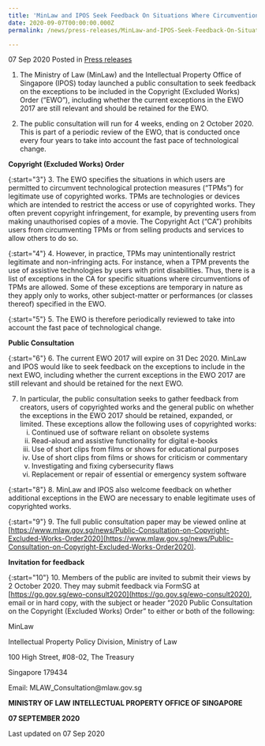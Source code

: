 ```yaml
---
title: 'MinLaw and IPOS Seek Feedback On Situations Where Circumventions of Technological Protection Measures Are Allowed'
date: 2020-09-07T00:00:00.000Z
permalink: /news/press-releases/MinLaw-and-IPOS-Seek-Feedback-On-Situations-Where-Circumventions-of-Technological-Protection-Measures-Are-Allowed

---
```



07 Sep 2020 Posted in [Press releases](/news/press-releases)


1.	The Ministry of Law (MinLaw) and the Intellectual Property Office of Singapore (IPOS) today launched a public consultation to seek feedback on the exceptions to be included in the Copyright (Excluded Works) Order (“EWO”), including whether the current exceptions in the EWO 2017 are still relevant and should be retained for the EWO. 

2.	The public consultation will run for 4 weeks, ending on 2 October 2020. This is part of a periodic review of the EWO, that is conducted once every four years to take into account the fast pace of technological change. 

**Copyright (Excluded Works) Order**

{:start="3"}
3.	The EWO specifies the situations in which users are permitted to circumvent technological protection measures (“TPMs”) for legitimate use of copyrighted works. TPMs are technologies or devices which are intended to restrict the access or use of copyrighted works. They often prevent copyright infringement, for example, by preventing users from making unauthorised copies of a movie. The Copyright Act (“CA”) prohibits users from circumventing TPMs or from selling products and services to allow others to do so. 

{:start="4"}
4.	However, in practice, TPMs may unintentionally restrict legitimate and non-infringing acts. For instance, when a TPM prevents the use of assistive technologies by users with print disabilities. Thus, there is a list of exceptions in the CA for specific situations where circumventions of TPMs are allowed. Some of these exceptions are temporary in nature as they apply only to works, other subject-matter or performances (or classes thereof) specified in the EWO. 

{:start="5"}
5.	The EWO is therefore periodically reviewed to take into account the fast pace of technological change.
  
**Public Consultation**

{:start="6"}
6.	The current EWO 2017 will expire on 31 Dec 2020. MinLaw and IPOS would like to seek feedback on the exceptions to include in the next EWO, including whether the current exceptions in the EWO 2017 are still relevant and should be retained for the next EWO. 

<ol start="7">
<li>In particular, the public consultation seeks to gather feedback from creators, users of copyrighted works and the general public on whether the exceptions in the EWO 2017 should be retained, expanded, or limited. These exceptions allow the following uses of copyrighted works:   

<ol style="list-style-type: lower-roman">
  <li>Continued use of software reliant on obsolete systems</li>
<li>Read-aloud and assistive functionality for digital e-books</li>
<li>Use of short clips from films or shows for educational purposes</li> 
<li>Use of short clips from films or shows for criticism or commentary</li> 
<li>Investigating and fixing cybersecurity flaws</li> 
<li>Replacement or repair of essential or emergency system software</li> 
</ol>
</li>
</ol>

{:start="8"}
8.	MinLaw and IPOS also welcome feedback on whether additional exceptions in the EWO are necessary to enable legitimate uses of copyrighted works.

{:start="9"}
9.	The full public consultation paper may be viewed online at [https://www.mlaw.gov.sg/news/Public-Consultation-on-Copyright-Excluded-Works-Order2020](https://www.mlaw.gov.sg/news/Public-Consultation-on-Copyright-Excluded-Works-Order2020). 

**Invitation for feedback**

{:start="10"}
10.	Members of the public are invited to submit their views by 2 October 2020.  They may submit feedback via FormSG at [https://go.gov.sg/ewo-consult2020](https://go.gov.sg/ewo-consult2020), email or in hard copy, with the subject or header “2020 Public Consultation on the Copyright (Excluded Works) Order” to either or both of the following:

<p class="address-centered">MinLaw</p>
<p class="address-centered">Intellectual Property Policy Division, Ministry of Law</p>
<p class="address-centered">100 High Street, #08-02, The Treasury</p>
<p class="address-centered">Singapore 179434</p>

<p class="address-centered">Email: MLAW_Consultation@mlaw.gov.sg</p>
 

**MINISTRY OF LAW**
**INTELLECTUAL PROPERTY OFFICE OF SINGAPORE**

**07 SEPTEMBER 2020**

<p class="right-side-updated">Last updated on 07 Sep 2020</p>
